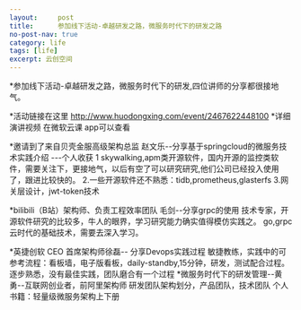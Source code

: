 ```yaml
---
layout:     post
title:      参加线下活动-卓越研发之路，微服务时代下的研发之路
no-post-nav: true
category: life
tags: [life]
excerpt: 云创空间
---
```

*参加线下活动-卓越研发之路，微服务时代下的研发,四位讲师的分享都很接地气。

*活动链接在这里 http://www.huodongxing.com/event/2467622448100
*详细演讲视频 在微软云课 app可以查看

*邀请到了来自贝壳金服高级架构总监 赵文乐--分享基于springcloud的微服务技术实践介绍
 ---个人收获
 1 skywalking,apm类开源软件，国内开源的监控类软件，需要关注下，更接地气，以后有空了可以研究研究,他们公司已经投入使用了，跟进比较快的。
 2.一些开源软件还不熟悉：tidb,prometheus,glasterfs
 3.网关层设计，jwt-token技术
 
*bilibili（B站）架构师、负责工程效率团队 毛剑--分享grpc的使用
  技术专家，开源软件研究的比较多，牛人的眼界，学习研究能力确实值得模仿实践之。
  go,grpc云时代的基础技术，需要去深入学习。

*英捷创软 CEO 首席架构师徐磊-- 分享Devops实践过程
  敏捷教练，实践中的可参考流程：看板墙，电子版看板，daily-standby,15分钟，研发，测试配合过程。
  逐步熟悉，没有最佳实践，团队磨合有一个过程
*微服务时代下的研发管理--黄勇--互联网创业者，前阿里架构师
  研发团队架构划分，产品团队，技术团队
  个人书籍：轻量级微服务架构上下册
